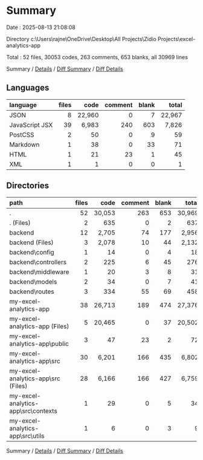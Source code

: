 # Summary

Date : 2025-08-13 21:08:08

Directory c:\\Users\\rajne\\OneDrive\\Desktop\\All Projects\\Zidio Projects\\excel-analytics-app

Total : 52 files,  30053 codes, 263 comments, 653 blanks, all 30969 lines

Summary / [Details](details.md) / [Diff Summary](diff.md) / [Diff Details](diff-details.md)

## Languages
| language | files | code | comment | blank | total |
| :--- | ---: | ---: | ---: | ---: | ---: |
| JSON | 8 | 22,960 | 0 | 7 | 22,967 |
| JavaScript JSX | 39 | 6,983 | 240 | 603 | 7,826 |
| PostCSS | 2 | 50 | 0 | 9 | 59 |
| Markdown | 1 | 38 | 0 | 33 | 71 |
| HTML | 1 | 21 | 23 | 1 | 45 |
| XML | 1 | 1 | 0 | 0 | 1 |

## Directories
| path | files | code | comment | blank | total |
| :--- | ---: | ---: | ---: | ---: | ---: |
| . | 52 | 30,053 | 263 | 653 | 30,969 |
| . (Files) | 2 | 635 | 0 | 2 | 637 |
| backend | 12 | 2,705 | 74 | 177 | 2,956 |
| backend (Files) | 3 | 2,078 | 10 | 44 | 2,132 |
| backend\\config | 1 | 14 | 0 | 4 | 18 |
| backend\\controllers | 2 | 225 | 6 | 45 | 276 |
| backend\\middleware | 1 | 20 | 3 | 8 | 31 |
| backend\\models | 2 | 34 | 0 | 7 | 41 |
| backend\\routes | 3 | 334 | 55 | 69 | 458 |
| my-excel-analytics-app | 38 | 26,713 | 189 | 474 | 27,376 |
| my-excel-analytics-app (Files) | 5 | 20,465 | 0 | 37 | 20,502 |
| my-excel-analytics-app\\public | 3 | 47 | 23 | 2 | 72 |
| my-excel-analytics-app\\src | 30 | 6,201 | 166 | 435 | 6,802 |
| my-excel-analytics-app\\src (Files) | 28 | 6,166 | 166 | 427 | 6,759 |
| my-excel-analytics-app\\src\\contexts | 1 | 29 | 0 | 5 | 34 |
| my-excel-analytics-app\\src\\utils | 1 | 6 | 0 | 3 | 9 |

Summary / [Details](details.md) / [Diff Summary](diff.md) / [Diff Details](diff-details.md)